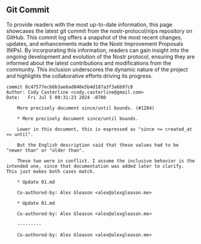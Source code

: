 ## Git Commit
To provide readers with the most up-to-date information, this page showcases the latest git commit from the nostr-protocol/nips repository on GitHub. This commit log offers a snapshot of the most recent changes, updates, and enhancements made to the Nostr Improvement Proposals (NIPs). By incorporating this information, readers can gain insight into the ongoing development and evolution of the Nostr protocol, ensuring they are informed about the latest contributions and modifications from the community. This inclusion underscores the dynamic nature of the project and highlights the collaborative efforts driving its progress.

```shell
commit 8c47577ecb6b3ae6ad840e5b4d187a3f3a6b97c8
Author: Cody Casterline <cody.casterline@gmail.com>
Date:   Fri Jul 5 09:31:23 2024 -0700

    More precisely document since/until bounds. (#1284)
    
    * More precisely document since/until bounds.
    
    Lower in this document, this is expressed as "since <= created_at <= until".
    
    But the English description said that these values had to be "newer than" or "older than".
    
    These two were in conflict. I assume the inclusive behavior is the intended one, since that documentation was added later to clarify. This just makes both cases match.
    
    * Update 01.md
    
    Co-authored-by: Alex Gleason <alex@alexgleason.me>
    
    * Update 01.md
    
    Co-authored-by: Alex Gleason <alex@alexgleason.me>
    
    ---------
    
    Co-authored-by: Alex Gleason <alex@alexgleason.me>
```
